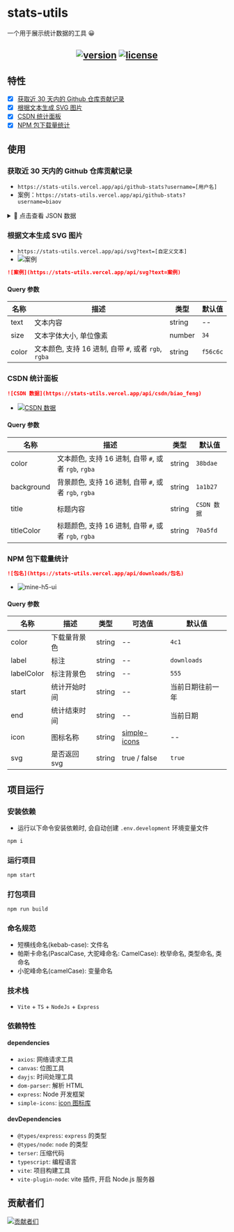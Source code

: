 # stats-utils

一个用于展示统计数据的工具 😀

<h2 align="center">
  <a href="https://github.com/biaov/stats-utils"><img src="https://shields.io/github/v/release/biaov/stats-utils.svg?logo=github&label=version" alt="version" /></a>
  <a href="https://github.com/biaov/stats-utils/blob/main/LICENSE"><img src="https://img.shields.io/badge/license-MIT-green" alt="license" /></a>
</h2>

## 特性

- [x] [获取近 30 天内的 Github 仓库贡献记录](#获取近-30-天内的-github-仓库贡献记录)
- [x] [根据文本生成 SVG 图片](#根据文本生成-svg-图片)
- [x] [CSDN 统计面板](#csdn-统计面板)
- [x] [NPM 包下载量统计](#npm-包下载量统计)

## 使用

### 获取近 30 天内的 Github 仓库贡献记录

- `https://stats-utils.vercel.app/api/github-stats?username=[用户名]`
- 案例：`https://stats-utils.vercel.app/api/github-stats?username=biaov`

<details>
<summary>👀 点击查看 JSON 数据</summary>

```json
{
  "contributions": [
    {
      "contributionCount": 3,
      "date": "2023-08-28"
    },
    {
      "contributionCount": 3,
      "date": "2023-08-29"
    },
    {
      "contributionCount": 3,
      "date": "2023-08-30"
    },
    {
      "contributionCount": 3,
      "date": "2023-08-31"
    },
    {
      "contributionCount": 10,
      "date": "2023-09-01"
    },
    {
      "contributionCount": 39,
      "date": "2023-09-02"
    },
    {
      "contributionCount": 3,
      "date": "2023-09-03"
    },
    {
      "contributionCount": 3,
      "date": "2023-09-04"
    },
    {
      "contributionCount": 5,
      "date": "2023-09-05"
    },
    {
      "contributionCount": 4,
      "date": "2023-09-06"
    },
    {
      "contributionCount": 3,
      "date": "2023-09-07"
    },
    {
      "contributionCount": 11,
      "date": "2023-09-08"
    },
    {
      "contributionCount": 3,
      "date": "2023-09-09"
    },
    {
      "contributionCount": 3,
      "date": "2023-09-10"
    },
    {
      "contributionCount": 20,
      "date": "2023-09-11"
    },
    {
      "contributionCount": 16,
      "date": "2023-09-12"
    },
    {
      "contributionCount": 20,
      "date": "2023-09-13"
    },
    {
      "contributionCount": 4,
      "date": "2023-09-14"
    },
    {
      "contributionCount": 5,
      "date": "2023-09-15"
    },
    {
      "contributionCount": 3,
      "date": "2023-09-16"
    },
    {
      "contributionCount": 3,
      "date": "2023-09-17"
    },
    {
      "contributionCount": 22,
      "date": "2023-09-18"
    },
    {
      "contributionCount": 6,
      "date": "2023-09-19"
    },
    {
      "contributionCount": 16,
      "date": "2023-09-20"
    },
    {
      "contributionCount": 3,
      "date": "2023-09-21"
    },
    {
      "contributionCount": 6,
      "date": "2023-09-22"
    },
    {
      "contributionCount": 3,
      "date": "2023-09-23"
    },
    {
      "contributionCount": 0,
      "date": "2023-09-24"
    },
    {
      "contributionCount": 20,
      "date": "2023-09-25"
    },
    {
      "contributionCount": 5,
      "date": "2023-09-26"
    },
    {
      "contributionCount": 3,
      "date": "2023-09-27"
    }
  ],
  "name": "biaov"
}
```

</details>

### 根据文本生成 SVG 图片

- `https://stats-utils.vercel.app/api/svg?text=[自定义文本]`
- ![案例](https://stats-utils.vercel.app/api/svg?text=案例)

```md
![案例](https://stats-utils.vercel.app/api/svg?text=案例)
```

#### Query 参数

| 名称  | 描述                                                 | 类型   | 默认值   |
| ----- | ---------------------------------------------------- | ------ | -------- |
| text  | 文本内容                                             | string | --       |
| size  | 文本字体大小, 单位像素                               | number | `34`     |
| color | 文本颜色, 支持 16 进制, 自带 `#`, 或者 `rgb`, `rgba` | string | `f56c6c` |

### CSDN 统计面板

```md
![CSDN 数据](https://stats-utils.vercel.app/api/csdn/biao_feng)
```

- [![CSDN 数据](https://stats-utils.vercel.app/api/csdn/biao_feng)](https://blog.csdn.net/biao_feng)

#### Query 参数

| 名称       | 描述                                                 | 类型   | 默认值      |
| ---------- | ---------------------------------------------------- | ------ | ----------- |
| color      | 文本颜色, 支持 16 进制, 自带 `#`, 或者 `rgb`, `rgba` | string | `38bdae`    |
| background | 背景颜色, 支持 16 进制, 自带 `#`, 或者 `rgb`, `rgba` | string | `1a1b27`    |
| title      | 标题内容                                             | string | `CSDN 数据` |
| titleColor | 标题颜色, 支持 16 进制, 自带 `#`, 或者 `rgb`, `rgba` | string | `70a5fd`    |

### NPM 包下载量统计

```md
![包名](https://stats-utils.vercel.app/api/downloads/包名)
```

- ![mine-h5-ui](https://stats-utils.vercel.app/api/downloads/mine-h5-ui)

#### Query 参数

| 名称       | 描述         | 类型   | 可选值                                   | 默认值           |
| ---------- | ------------ | ------ | ---------------------------------------- | ---------------- |
| color      | 下载量背景色 | string | --                                       | `4c1`            |
| label      | 标注         | string | --                                       | `downloads`      |
| labelColor | 标注背景色   | string | --                                       | `555`            |
| start      | 统计开始时间 | string | --                                       | 当前日期往前一年 |
| end        | 统计结束时间 | string | --                                       | 当前日期         |
| icon       | 图标名称     | string | [simple-icons](https://simpleicons.org/) | --               |
| svg        | 是否返回 svg | string | true / false                             | `true`           |

## 项目运行

### 安装依赖

- 运行以下命令安装依赖时, 会自动创建 `.env.development` 环境变量文件

```sh
npm i
```

### 运行项目

```sh
npm start
```

### 打包项目

```sh
npm run build
```

### 命名规范

- 短横线命名(kebab-case): 文件名
- 帕斯卡命名(PascalCase, 大驼峰命名: CamelCase): 枚举命名, 类型命名, 类命名
- 小驼峰命名(camelCase): 变量命名

### 技术栈

- `Vite` + `TS` + `NodeJs` + `Express`

### 依赖特性

#### dependencies

- `axios`: 网络请求工具
- `canvas`: 位图工具
- `dayjs`: 时间处理工具
- `dom-parser`: 解析 HTML
- `express`: Node 开发框架
- `simple-icons`: [icon 图标库](https://simpleicons.org/)

#### devDependencies

- `@types/express`: `express` 的类型
- `@types/node`: `node` 的类型
- `terser`: 压缩代码
- `typescript`: 编程语言
- `vite`: 项目构建工具
- `vite-plugin-node`: vite 插件, 开启 Node.js 服务器

## 贡献者们

[![贡献者们](https://contrib.rocks/image?repo=biaov/stats-utils)](https://github.com/biaov/stats-utils/graphs/contributors)

